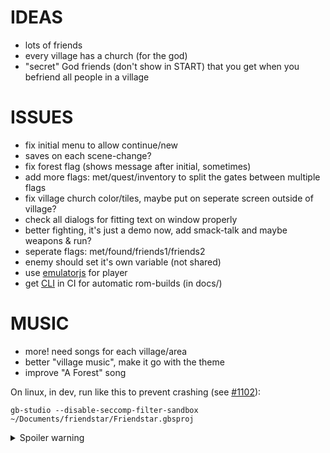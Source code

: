 # IDEAS

- lots of friends
- every village has a church (for the god)
- "secret" God friends (don't show in START) that you get when you befriend all people in a village

# ISSUES

- fix initial menu to allow continue/new
- saves on each scene-change?
- fix forest flag (shows message after initial, sometimes)
- add more flags: met/quest/inventory to split the gates between multiple flags
- fix village church color/tiles, maybe put on seperate screen outside of village?
- check all dialogs for fitting text on window properly
- better fighting, it's just a demo now, add smack-talk and maybe weapons & run?
- seperate flags: met/found/friends1/friends2
- enemy should set it's own variable (not shared)
- use [emulatorjs](https://emulatorjs.org/) for player
- get [CLI](https://github.com/chrismaltby/gb-studio?tab=readme-ov-file#cli-examples) in CI for automatic rom-builds (in docs/)

# MUSIC

- more! need songs for each village/area
- better "village music", make it go with the theme
- improve "A Forest" song

On linux, in dev, run like this to prevent crashing (see [#1102](https://github.com/chrismaltby/gb-studio/issues/1102)):

```
gb-studio --disable-seccomp-filter-sandbox ~/Documents/friendstar/Friendstar.gbsproj
```



<details>
  <summary>Spoiler warning</summary>
 
# GODS

- fire - desert
- water - snowy
- earth - forest
- wind - holy

- Each god will give you differnt conversations in churches.
- If you get a god for a village all doors are open

# ENDGAME

Must have all the gods (every friend in game) and they will battle some big enemy for you.


# FRIENDS

## David

- Lives in Forest Village.
- No quest, just talk to them.


## Sandra

## Simon

## Bella

## Oreo

## Inky

- Lives in Forest Village.
- Get lost synth (well)
- Friend them to get a new village music track?
- 1 friend to open door.
- BUG: get synth first, then meet, it deletes
- BUG: synth should show in house after you talk to Inky (as an indicator you completed quest)


## Alijah

## Riley

## Angel

- Missing kid
- 3 friends to open door
- kid should be in house to indicate quest is completed
- BUG: her door doesn't open at same time as James (it should)

## Danny

- Lives in Forest Village.
- 5 friends to friend her.
- Computer should show as indicator that you are friends, use it to save


## Mason

## Bobby

## Charlie

## James

- Wants a turnip for dinner.
- Must fight turnip in hole, in forest
- better fighting would maybe be better (inventory, stats, etc) but I also like the simple "anyone can fight, just don't give up" approach
- 2 friends to open door
- BUG: if you kill turnip first, he doesn't get it
- BUG: turnip should show in house after you talk to Inky (as an indicator you completed quest)

## Mike

## Tim

## Emily

## Kristin

## Josh

## Sara

## Wade

## Liz

## Steve

## Laura

## Nicole

## Anne

## Donna



# WALKTHROUGH

- start in forest
- friend David ion Forest Village
- get Inky's synth, talk to them to friend
- talk to James, fight turnip, talk to James
- talk to Angel, talk to batman-kid in forest ("I am the night!"), convince him to go with you ("there is a crime happening in village...") talk to Angel
  
</details>

